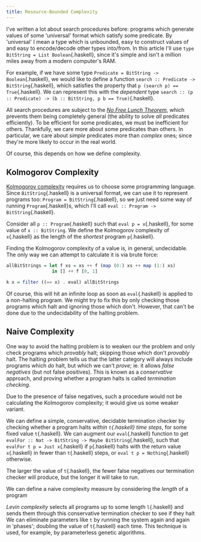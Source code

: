 ```yaml
---
title: Resource-Bounded Complexity
---
```

I've written a lot about search procedures before: programs which generate values of some 'universal' format which satisfy some predicate. By 'universal' I mean a type which is unbounded, easy to construct values of and easy to encode/decode other types into/from. In this article I'll use `type BitString = List Boolean`{.haskell}, since it's simple and isn't a million miles away from a modern computer's RAM.

For example, if we have some type `Predicate = BitString -> Boolean`{.haskell}, we would like to define a function `search :: Predicate -> BitString`{.haskell}, which satisfies the property that `p (search p) == True`{.haskell}. We can represent this with the *dependent* type `search :: (p :: Predicate) -> (b :: BitString, p b == True)`{.haskell}.

All search procedures are subject to the [*No Free Lunch Theorem*](http://en.wikipedia.org/wiki/No_free_lunch_theorem), which prevents them being completely general (the ability to solve *all* predicates efficiently). To be efficient for some predicates, we must be inefficient for others. Thankfully, we care more about some predicates than others. In particular, we care about *simple* predicates more than *complex* ones; since they're more likely to occur in the real world.

Of course, this depends on how we define complexity.

## Kolmogorov Complexity ##

[Kolmogorov complexity](http://en.wikipedia.org/wiki/Kolmogorov_complexity) requires us to choose some programming language. Since `BitString`{.haskell} is a universal format, we can use it to represent programs too: `Program = BitString`{.haskell}, so we just need some way of running `Program`{.haskell}s, which I'll call `eval :: Program -> BitString`{.haskell}.

Consider all `p :: Program`{.haskell} such that `eval p = x`{.haskell}, for some value of `x :: BitString`. We define the Kolmogorov complexity of `x`{.haskell} as the length of the *shortest* program `p`{.haskell}.

Finding the Kolmogorov complexity of a value is, in general, undecidable. The only way we can attempt to calculate it is via brute force:

```haskell
allBitStrings = let f xs = xs ++ f (map (0:) xs ++ map (1:) xs)
                 in [] ++ f [0, 1]

k x = filter ((== x) . eval) allBitStrings
```

Of course, this will hit an infinite loop as soon as `eval`{.haskell} is applied to a non-halting program. We might try to fix this by only checking those programs which halt and ignoring those which don't. However, that can't be done due to the undecidability of the halting problem.

## Naive Complexity ##

One way to avoid the halting problem is to weaken our the problem and only check programs which *provably* halt; skipping those which don't *provably* halt. The halting problem tells us that the latter category will always include programs which *do* halt, but which we can't *prove*; ie. it allows *false negatives* (but not false positives). This is known as a *conservative* approach, and proving whether a program halts is called *termination checking*.

Due to the presence of false negatives, such a procedure would not be calculating the Kolmogorov complexity; it would give us some weaker variant.

We can define a simple, conservative, decidable termination checker by checking whether a program halts *within `t`{.haskell} time steps*, for some fixed value `t`{.haskell}. We can augment our `eval`{.haskell} function to get `evalFor :: Nat -> BitString -> Maybe BitString`{.haskell}, such that `evalFor t p = Just x`{.haskell} if `p`{.haskell} halts with the return value `x`{.haskell} in fewer than `t`{.haskell} steps, or `eval t p = Nothing`{.haskell} otherwise.

The larger the value of `t`{.haskell}, the fewer false negatives our termination checker will produce, but the longer it will take to run.

We can define a naive complexity measure by considering the *length* of a program

*Levin complexity* selects all programs up to some length `l`{.haskell} and sends them through this conservative termination checker to see if they halt We can eliminate parameters like `t` by running the system again and again in 'phases'; doubling the value of `t`{.haskell} each time. This technique is used, for example, by parameterless genetic algorithms.
